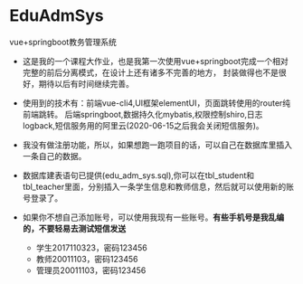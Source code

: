 # EduAdmSys
vue+springboot教务管理系统

* 这是我的一个课程大作业，也是我第一次使用vue+springboot完成一个相对完整的前后分离模式，在设计上还有诸多不完善的地方，
封装做得也不是很好，期待以后有时间继续完善。

* 使用到的技术有：前端vue-cli4,UI框架elementUI，页面跳转使用的router纯前端跳转。
后端springboot,数据持久化mybatis,权限控制shiro,日志logback,短信服务用的阿里云(2020-06-15之后我会关闭短信服务)。

* 我没有做注册功能，所以，如果想跑一跑项目的话，可以自己在数据库里插入一条自己的数据。
* 数据库建表语句已提供(edu_adm_sys.sql),你可以在tbl_student和tbl_teacher里面，分别插入一条学生信息和教师信息，然后就可以使用新的账号登录了。

* 如果你不想自己添加账号，可以使用我现有一些账号。**有些手机号是我乱编的，不要轻易去测试短信发送**
    * 学生2017110323，密码123456
    * 教师20011103，密码123456
    * 管理员20011103，密码123456
